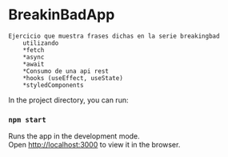 # BreakinBadApp  
    Ejercicio que muestra frases dichas en la serie breakingbad  
        utilizando  
        *fetch  
        *async  
        *await  
        *Consumo de una api rest  
        *hooks (useEffect, useState)  
        *styledComponents  
        

In the project directory, you can run:

### `npm start`

Runs the app in the development mode.<br />
Open [http://localhost:3000](http://localhost:3000) to view it in the browser.

